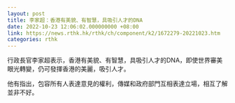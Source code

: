 ```yaml
---
layout: post
title: 李家超：香港有美貌、有智慧，具吸引人才的DNA
date: 2022-10-23 12:06:02.000000000 +08:00
link: https://news.rthk.hk/rthk/ch/component/k2/1672279-20221023.htm
categories: rthk
---
```


行政長官李家超表示，香港有美貌、有智慧，具吸引人才的DNA，即使世界審美眼光轉變，仍可發揮香港的美麗，吸引人才。

他有指出，包容所有人表達意見的權利，傳媒和政府部門互相表達立場，相互了解並非不好。

